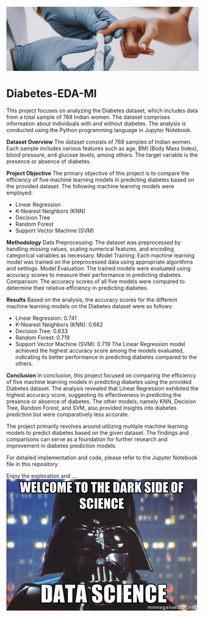 ![Diabetes](Plot_fig/read_me_cover.jpg)
# Diabetes-EDA-Ml

This project focuses on analyzing the Diabetes dataset, which includes data from a total sample of 768 Indian women. The dataset comprises information about individuals with and without diabetes. The analysis is conducted using the Python programming language in Jupyter Notebook.

**Dataset Overview**
The dataset consists of 768 samples of Indian women.
Each sample includes various features such as age, BMI (Body Mass Index), blood pressure, and glucose levels, among others.
The target variable is the presence or absence of diabetes.

**Project Objective**
The primary objective of this project is to compare the efficiency of five machine learning models in predicting diabetes based on the provided dataset. The following machine learning models were employed:

- Linear Regression
- K-Nearest Neighbors (KNN)
- Decision Tree
- Random Forest
- Support Vector Machine (SVM)

**Methodology**
Data Preprocessing: The dataset was preprocessed by handling missing values, scaling numerical features, and encoding categorical variables as necessary.
Model Training: Each machine learning model was trained on the preprocessed data using appropriate algorithms and settings.
Model Evaluation: The trained models were evaluated using accuracy scores to measure their performance in predicting diabetes.
Comparison: The accuracy scores of all five models were compared to determine their relative efficiency in predicting diabetes.

**Results**
Based on the analysis, the accuracy scores for the different machine learning models on the Diabetes dataset were as follows:

- Linear Regression: 0.741
- K-Nearest Neighbors (KNN): 0.662
- Decision Tree: 0.633
- Random Forest: 0.719
- Support Vector Machine (SVM): 0.719
The Linear Regression model achieved the highest accuracy score among the models evaluated, indicating its better performance in predicting diabetes compared to the others.

**Conclusion**
In conclusion, this project focused on comparing the efficiency of five machine learning models in predicting diabetes using the provided Diabetes dataset. The analysis revealed that Linear Regression exhibited the highest accuracy score, suggesting its effectiveness in predicting the presence or absence of diabetes. The other models, namely KNN, Decision Tree, Random Forest, and SVM, also provided insights into diabetes prediction but were comparatively less accurate.

The project primarily revolves around utilizing multiple machine learning models to predict diabetes based on the given dataset. The findings and comparisons can serve as a foundation for further research and improvement in diabetes prediction models.

For detailed implementation and code, please refer to the Jupyter Notebook file in this repository.

Enjoy the exploration and ....
![ANiceMEME](Plot_fig/read_me_meme.jpg)
